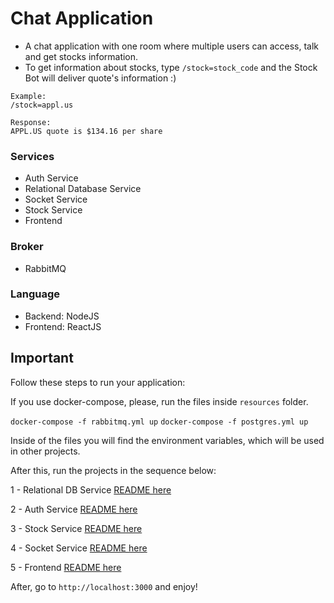 # Chat Application

- A chat application with one room where multiple users can access, talk and get stocks information.
- To get information about stocks, type `/stock=stock_code` and the Stock Bot will deliver quote's information :)
```
Example:
/stock=appl.us

Response:
APPL.US quote is $134.16 per share
```

### Services

- Auth Service
- Relational Database Service
- Socket Service
- Stock Service
- Frontend

### Broker
- RabbitMQ

### Language
- Backend: NodeJS
- Frontend: ReactJS

## Important
Follow these steps to run your application:

If you use docker-compose, please, run the files inside `resources` folder.

`docker-compose -f rabbitmq.yml up`
`docker-compose -f postgres.yml up`

Inside of the files you will find the environment variables, which will be used in other projects.

After this, run the projects in the sequence below:


1 - Relational DB Service [README here](./relational-db-service)

2 - Auth Service [README here](./auth-service)

3 - Stock Service [README here](./stock-service)

4 - Socket Service [README here](./socket-service)

5 - Frontend [README here](./chat-frontend)

After, go to `http://localhost:3000` and enjoy!